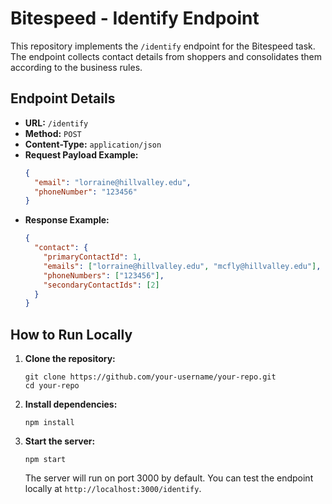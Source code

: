 # Bitespeed - Identify Endpoint

This repository implements the `/identify` endpoint for the Bitespeed task. The endpoint collects contact details from shoppers and consolidates them according to the business rules.

## Endpoint Details

- **URL:** `/identify`
- **Method:** `POST`
- **Content-Type:** `application/json`
- **Request Payload Example:**
  ```json
  {
    "email": "lorraine@hillvalley.edu",
    "phoneNumber": "123456"
  }
  ```
- **Response Example:**
  ```json
  {
    "contact": {
      "primaryContactId": 1,
      "emails": ["lorraine@hillvalley.edu", "mcfly@hillvalley.edu"],
      "phoneNumbers": ["123456"],
      "secondaryContactIds": [2]
    }
  }
  ```

## How to Run Locally

1. **Clone the repository:**
   ```
   git clone https://github.com/your-username/your-repo.git
   cd your-repo
   ```
2. **Install dependencies:**
   ```
   npm install
   ```
3. **Start the server:**
   ```
   npm start
   ```
   The server will run on port 3000 by default. You can test the endpoint locally at `http://localhost:3000/identify`.

